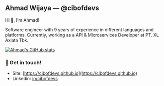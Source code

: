 ## Ahmad Wijaya — @cibofdevs

Hi 👋, I'm Ahmad!

Software engineer with 9 years of experience in different languages and platforms. Currently, working as a API & Microservices Developer at PT. XL Axiata Tbk.

[![Ahmad's GitHub stats](https://github-readme-stats.vercel.app/api?username=cibofdevs)](https://github.com/anuraghazra/github-readme-stats)

### 💬 Get in touch!
- Site: [https://cibofdevs.github.io](https://cibofdevs.github.io)
- Linkedin: [in/cibofdevs](https://www.linkedin.com/in/cibofdevs)
